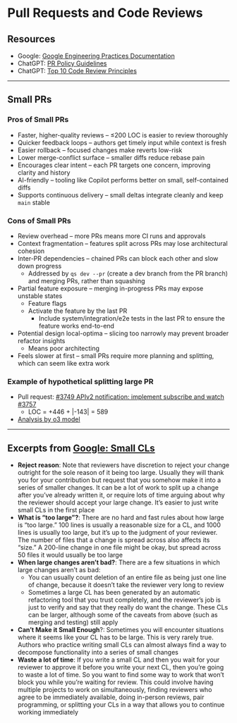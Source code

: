 # Pull Requests and Code Reviews

## Resources

- Google: [Google Engineering Practices Documentation](https://google.github.io/eng-practices/)  
- ChatGPT: [PR Policy Guidelines](https://chatgpt.com/share/68400db1-fb78-800b-91df-c24981f3150c)  
- ChatGPT: [Top 10 Code Review Principles](https://chatgpt.com/share/6840125c-6fc8-800b-a385-ec726ed972cd)  

---

## Small PRs

### Pros of Small PRs

- Faster, higher-quality reviews – ≤200 LOC is easier to review thoroughly
- Quicker feedback loops – authors get timely input while context is fresh
- Easier rollback – focused changes make reverts low-risk
- Lower merge-conflict surface – smaller diffs reduce rebase pain
- Encourages clear intent – each PR targets one concern, improving clarity and history
- AI-friendly – tooling like Copilot performs better on small, self-contained diffs
- Supports continuous delivery – small deltas integrate cleanly and keep `main` stable

### Cons of Small PRs

- Review overhead – more PRs means more CI runs and approvals
- Context fragmentation – features split across PRs may lose architectural cohesion
- Inter-PR dependencies – chained PRs can block each other and slow down progress
  - Addressed by `qs dev --pr` (create a dev branch from the PR branch) and merging PRs, rather than squashing
- Partial feature exposure – merging in-progress PRs may expose unstable states
  - Feature flags
  - Activate the feature by the last PR
    - Include system/integration/e2e tests in the last PR to ensure the feature works end-to-end
- Potential design local-optima – slicing too narrowly may prevent broader refactor insights
  - Means poor architecting
- Feels slower at first – small PRs require more planning and splitting, which can seem like extra work

### Example of hypothetical splitting large PR

- Pull request: [#3749 APIv2 notification: implement subscribe and watch #3757](https://github.com/voedger/voedger/pull/3757)
  - LOC = +446 + |-143| = 589
- [Analysis by o3 model](https://chatgpt.com/share/6841bc88-accc-800b-b2ff-27306ee830f2)

---

## Excerpts from [Google: Small CLs](https://google.github.io/eng-practices/review/developer/small-cls.html)

- **Reject reason**: Note that reviewers have discretion to reject your change outright for the sole reason of it being too large. Usually they will thank you for your contribution but request that you somehow make it into a series of smaller changes. It can be a lot of work to split up a change after you’ve already written it, or require lots of time arguing about why the reviewer should accept your large change. It’s easier to just write small CLs in the first place
- **What is “too large”?**: There are no hard and fast rules about how large is “too large.” 100 lines is usually a reasonable size for a CL, and 1000 lines is usually too large, but it’s up to the judgment of your reviewer. The number of files that a change is spread across also affects its “size.” A 200-line change in one file might be okay, but spread across 50 files it would usually be too large
- **When large changes aren’t bad?**: There are a few situations in which large changes aren’t as bad:  
  - You can usually count deletion of an entire file as being just one line of change, because it doesn’t take the reviewer very long to review  
  - Sometimes a large CL has been generated by an automatic refactoring tool that you trust completely, and the reviewer’s job is just to verify and say that they really do want the change. These CLs can be larger, although some of the caveats from above (such as merging and testing) still apply
- **Can’t Make it Small Enough**?: Sometimes you will encounter situations where it seems like your CL has to be large. This is very rarely true. Authors who practice writing small CLs can almost always find a way to decompose functionality into a series of small changes
- **Waste a lot of time**: If you write a small CL and then you wait for your reviewer to approve it before you write your next CL, then you’re going to waste a lot of time. So you want to find some way to work that won’t block you while you’re waiting for review. This could involve having multiple projects to work on simultaneously, finding reviewers who agree to be immediately available, doing in-person reviews, pair programming, or splitting your CLs in a way that allows you to continue working immediately

